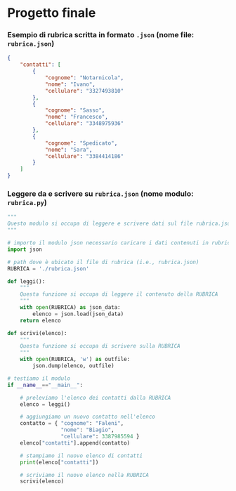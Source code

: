 # Progetto finale

### Esempio di rubrica scritta in formato <code>.json</code> (nome file: <code>rubrica.json</code>)
```json
{
    "contatti": [
        {
            "cognome": "Notarnicola", 
            "nome": "Ivano", 
            "cellulare": "3327493810"
        }, 
        {
            "cognome": "Sasso", 
            "nome": "Francesco", 
            "cellulare": "3348975936"
        }, 
        {
            "cognome": "Spedicato", 
            "nome": "Sara", 
            "cellulare": "3384414186"
        }
    ]
}
```

### Leggere da e scrivere su <code>rubrica.json</code> (nome modulo: <code>rubrica.py</code>)
```python
"""
Questo modulo si occupa di leggere e scrivere dati sul file rubrica.json
"""

# importo il modulo json necessario caricare i dati contenuti in rubrica.json
import json

# path dove è ubicato il file di rubrica (i.e., rubrica.json)
RUBRICA = './rubrica.json'

def leggi():
    """
    Questa funzione si occupa di leggere il contenuto della RUBRICA
    """
    with open(RUBRICA) as json_data:
        elenco = json.load(json_data)
    return elenco

def scrivi(elenco):
    """
    Questa funzione si occupa di scrivere sulla RUBRICA
    """
    with open(RUBRICA, 'w') as outfile:  
        json.dump(elenco, outfile)

# testiamo il modulo
if __name__=="__main__":

    # preleviamo l'elenco dei contatti dalla RUBRICA
    elenco = leggi()

    # aggiungiamo un nuovo contatto nell'elenco
    contatto = { "cognome": "Faleni",
                 "nome": "Biagio",
                 "cellulare": 3387985594 }
    elenco["contatti"].append(contatto)

    # stampiamo il nuovo elenco di contatti
    print(elenco["contatti"])

    # scriviamo il nuovo elenco nella RUBRICA
    scrivi(elenco)

```
<div style="text-align: justify;">

<!-- <div data-datacamp-exercise data-lang="python" data-height="650px" >
    <code data-type="sample-code" >
from urllib.request import urlopen

import json
import matplotlib.pyplot as plt
import numpy as np

"""
16 days forecast api-endpoint (see https://www.weatherbit.io/api/weather-forecast-16-day)
example: 
https://api.weatherbit.io/v2.0/forecast/daily?postal_code=72015&country=IT&key=a2e592329c9549dc8906aa5b9e84fc3b
"""

url_base = 'https://api.weatherbit.io/v2.0/forecast/daily?'
postal_code = '72100'   # Brindisi
country = 'IT'          # Italia
key = 'a2e592329c9549dc8906aa5b9e84fc3b'

url = url_base + 'postal_code=' + postal_code \
               + '&country=' + country \
               + '&key=' + key

# try to open the url
try:
    data = json.loads(urlopen(url).read().decode('utf-8'))
# if no data are given in the response, print the exception raised
except Exception as error:
    print(error)
# otherwise, parse the data contained in the response, and plot them
else:
    # plot minimum and maximum temperature as function of days
    day = np.zeros((len(data['data']),1))
    temperature = np.zeros((len(data['data']),2))
    for i in range(0,len(data['data'])):
        day[i] = i
        temperature[i][0] = data['data'][i]['min_temp']
        temperature[i][1] = data['data'][i]['max_temp']

    fig, ax = plt.subplots()
    ax.plot(day, temperature[:,0])
    ax.plot(day, temperature[:,1])

    ax.set(xlabel='Days', 
           ylabel='Temperature range', 
           title= data['city_name'] + ': 16 days weather forecast')
    ax.grid()

    # show the results
    plt.show()
    
    </code>
</div>  -->


</div>


<link rel="stylesheet" href="https://maxcdn.bootstrapcdn.com/bootstrap/4.0.0/css/bootstrap.min.css" integrity="sha384-Gn5384xqQ1aoWXA+058RXPxPg6fy4IWvTNh0E263XmFcJlSAwiGgFAW/dAiS6JXm" crossorigin="anonymous">


<script type="text/javascript" src="//cdn.datacamp.com/dcl-react.js.gz"></script>